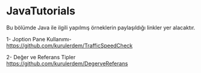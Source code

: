 # JavaTutorials


Bu bölümde Java ile ilgili yapılmış örneklerin paylaşıldığı linkler yer alacaktır.

1- Joption Pane Kullanımı- https://github.com/kurulerdem/TrafficSpeedCheck 

2- Değer ve Referans Tipler https://github.com/kurulerdem/DegerveReferans
